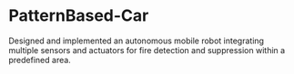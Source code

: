 # PatternBased-Car
Designed and implemented an autonomous mobile robot integrating multiple sensors and actuators for fire detection and suppression within a predefined area.
